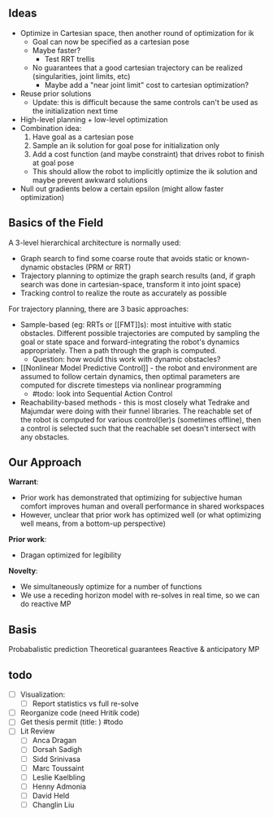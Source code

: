 ## Ideas
- Optimize in Cartesian space, then another round of optimization for ik
	+ Goal can now be specified as a cartesian pose
	+ Maybe faster?
		+ Test RRT trellis
	- No guarantees that a good cartesian trajectory can be realized (singularities, joint limits, etc)
		- Maybe add a "near joint limit" cost to cartesian optimization?
- Reuse prior solutions
	- Update: this is difficult because the same controls can't be used as the initialization next time
- High-level planning + low-level optimization
- Combination idea:
	1. Have goal as a cartesian pose
	2. Sample an ik solution for goal pose for initialization only
	3. Add a cost function (and maybe constraint) that drives robot to finish at goal pose
	- This should allow the robot to implicitly optimize the ik solution and maybe prevent awkward solutions
- Null out gradients below a certain epsilon (might allow faster optimization)

## Basics of the Field
A 3-level hierarchical architecture is normally used:
- Graph search to find some coarse route that avoids static or known-dynamic obstacles (PRM or RRT)
- Trajectory planning to optimize the graph search results (and, if graph search was done in cartesian-space, transform it into joint space)
- Tracking control to realize the route as accurately as possible

For trajectory planning, there are 3 basic approaches:
- Sample-based (eg: RRTs or [[FMT]]s): most intuitive with static obstacles. Different possible trajectories are computed by sampling the goal or state space and forward-integrating the robot's dynamics appropriately. Then a path through the graph is computed. 
	- Question: how would this work with dynamic obstacles?
- [[Nonlinear Model Predictive Control]] - the robot and environment are assumed to follow certain dynamics, then optimal parameters are computed for discrete timesteps via nonlinear programming
	- #todo: look into Sequential Action Control
- Reachability-based methods - this is most closely what Tedrake and Majumdar were doing with their funnel libraries. The reachable set of the robot is computed for various control(ler)s (sometimes offline), then a control is selected such that the reachable set doesn't intersect with any obstacles.

## Our Approach
**Warrant**:
- Prior work has demonstrated that optimizing for subjective human comfort improves human and overall performance in shared workspaces
- However, unclear that prior work has optimized well (or what optimizing well means, from a bottom-up perspective)

**Prior work**:
- Dragan optimized for legibility

**Novelty**:
- We simultaneously optimize for a number of functions
- We use a receding horizon model with re-solves in real time, so we can do reactive MP

## Basis
Probabalistic prediction
Theoretical guarantees
Reactive & anticipatory MP


## todo 
- [ ] Visualization:
	- [ ] Report statistics vs full re-solve
- [ ] Reorganize code (need Hritik code)
- [ ] Get thesis permit (title: ) #todo 
- [ ] Lit Review
	- [ ] Anca Dragan
	- [ ] Dorsah Sadigh
	- [ ] Sidd Srinivasa
	- [ ] Marc Toussaint
	- [ ] Leslie Kaelbling
	- [ ] Henny Admonia
	- [ ] David Held
	- [ ] Changlin Liu